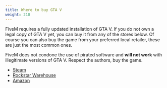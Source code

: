 ```yaml
---
title: Where to buy GTA V
weight: 210
---
```


FiveM requires a fully updated installation of GTA V. If you do not own a legal copy of GTA V yet, you can buy it from
any of the stores below. Of course you can also buy the game from your preferred local retailer, these are just the most
common ones.

FiveM does not condone the use of pirated software and **will not work** with illegitimate versions of GTA V. Respect
the authors, buy the game.

- [Steam](https://store.steampowered.com/app/271590/Grand_Theft_Auto_V/)
- [Rockstar Warehouse](https://www.rockstarwarehouse.com/store/tk2rstar/en_IE/pd/productID.332704400)
- [Amazon](https://www.amazon.com/Grand-Theft-Auto-V-PC/dp/B00KVXB5YQ)
